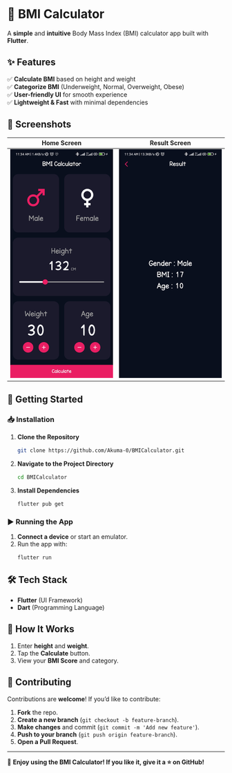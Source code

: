 # 📱 BMI Calculator

A **simple** and **intuitive** Body Mass Index (BMI) calculator app built with **Flutter**. 

## ✨ Features

✅ **Calculate BMI** based on height and weight  
✅ **Categorize BMI** (Underweight, Normal, Overweight, Obese)  
✅ **User-friendly UI** for smooth experience  
✅ **Lightweight & Fast** with minimal dependencies  

## 📸 Screenshots

| Home Screen | Result Screen |
|-------------|--------------|
| ![Home](screenshots/bmi_screen.jpg) | ![Result](screenshots/bmi_result_screen.jpg) |

## 🚀 Getting Started

### 📥 Installation

1. **Clone the Repository**  
   ```sh
   git clone https://github.com/Akuma-0/BMICalculator.git
   ```
2. **Navigate to the Project Directory**  
   ```sh
   cd BMICalculator
   ```
3. **Install Dependencies**  
   ```sh
   flutter pub get
   ```

### ▶️ Running the App

1. **Connect a device** or start an emulator.
2. Run the app with:  
   ```sh
   flutter run
   ```

## 🛠 Tech Stack

- **Flutter** (UI Framework)
- **Dart** (Programming Language)

## 🤖 How It Works

1. Enter **height** and **weight**.
2. Tap the **Calculate** button.
3. View your **BMI Score** and category.

## 🤝 Contributing

Contributions are **welcome**! If you’d like to contribute:

1. **Fork** the repo.
2. **Create a new branch** (`git checkout -b feature-branch`).
3. **Make changes** and commit (`git commit -m 'Add new feature'`).
4. **Push to your branch** (`git push origin feature-branch`).
5. **Open a Pull Request**.


---

🌟 **Enjoy using the BMI Calculator! If you like it, give it a ⭐ on GitHub!**

